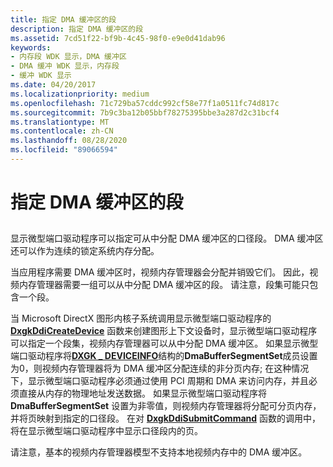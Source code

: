 ```yaml
---
title: 指定 DMA 缓冲区的段
description: 指定 DMA 缓冲区的段
ms.assetid: 7cd51f22-bf9b-4c45-98f0-e9e0d41dab96
keywords:
- 内存段 WDK 显示，DMA 缓冲区
- DMA 缓冲 WDK 显示，内存段
- 缓冲 WDK 显示
ms.date: 04/20/2017
ms.localizationpriority: medium
ms.openlocfilehash: 71c729ba57cddc992cf58e77f1a0511fc74d817c
ms.sourcegitcommit: 7b9c3ba12b05bbf78275395bbe3a287d2c31bcf4
ms.translationtype: MT
ms.contentlocale: zh-CN
ms.lasthandoff: 08/28/2020
ms.locfileid: "89066594"
---
```

# <a name="specifying-segments-for-dma-buffers"></a>指定 DMA 缓冲区的段


## <span id="ddk_specifying_segments_for_dma_buffers_gg"></span><span id="DDK_SPECIFYING_SEGMENTS_FOR_DMA_BUFFERS_GG"></span>


显示微型端口驱动程序可以指定可从中分配 DMA 缓冲区的口径段。 DMA 缓冲区还可以作为连续的锁定系统内存分配。

当应用程序需要 DMA 缓冲区时，视频内存管理器会分配并销毁它们。 因此，视频内存管理器需要一组可以从中分配 DMA 缓冲区的段。 请注意，段集可能只包含一个段。

当 Microsoft DirectX 图形内核子系统调用显示微型端口驱动程序的 [**DxgkDdiCreateDevice**](/windows-hardware/drivers/ddi/d3dkmddi/nc-d3dkmddi-dxgkddi_createdevice) 函数来创建图形上下文设备时，显示微型端口驱动程序可以指定一个段集，视频内存管理器可以从中分配 DMA 缓冲区。 如果显示微型端口驱动程序将[**DXGK \_ DEVICEINFO**](/windows-hardware/drivers/ddi/d3dkmddi/ns-d3dkmddi-_dxgk_deviceinfo)结构的**DmaBufferSegmentSet**成员设置为0，则视频内存管理器将为 DMA 缓冲区分配连续的非分页内存; 在这种情况下，显示微型端口驱动程序必须通过使用 PCI 周期和 DMA 来访问内存，并且必须直接从内存的物理地址发送数据。 如果显示微型端口驱动程序将 **DmaBufferSegmentSet** 设置为非零值，则视频内存管理器将分配可分页内存，并将页映射到指定的口径段。 在对 [**DxgkDdiSubmitCommand**](/windows-hardware/drivers/ddi/d3dkmddi/nc-d3dkmddi-dxgkddi_submitcommand) 函数的调用中，将在显示微型端口驱动程序中显示口径段内的页。

请注意，基本的视频内存管理器模型不支持本地视频内存中的 DMA 缓冲区。

 

